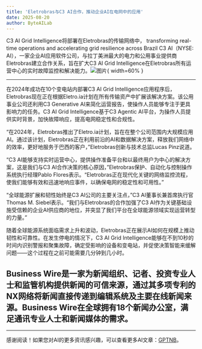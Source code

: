 ```yaml
---
title: 'Eletrobras与C3 AI合作，推动企业AI在电网中的应用'
date: 2025-08-20
author: ByteAILab
---
```


C3 AI Grid Intelligence将部署在Eletrobras的传输网络中， transforming real-time operations and accelerating grid resilience across Brazil
C3 AI（NYSE: AI），一家企业AI应用软件公司，与拉丁美洲最大的电力和公用事业提供商Eletrobras建立合作关系，旨在扩大C3 AI Grid Intelligence在Eletrobras所有运营中心的实时故障监控和解决能力。![图片](https://ai-techpark.com/wp-content/uploads/Eletrobras-Selects.jpg){ width=60% }

---


在2024年成功在10个变电站内部署C3 AI Grid Intelligence应用程序后，Eletrobras现在正在根据Eletro.ia计划在所有传输资产中扩展该解决方案。该公用事业公司还利用C3 Generative AI来简化运营报告，使操作人员能够专注于更具影响力的任务。C3 AI Grid Intelligence基于C3 Agentic AI平台，为操作人员提供实时背景，加快故障响应，提高电网稳定性和合规性。

“在2024年，Eletrobras推出了Eletro.ia计划，旨在在整个公司范围内大规模应用AI。通过该计划，Eletrobras正在利用前沿的AI和数据解决方案，释放我们网络中的效率，更好地服务于巴西的客户，”Eletrobras创新与技术总监Lucas Pinz说道。

“C3 AI能够支持实时运营中心，提供操作准备平台和以最终用户为中心的解决方案，这是我们与C3 AI合作决策的核心原因，”Eletrobras保护、自动化与控制操作系统执行经理Pablo Flores表示。“Eletrobras正在现代化关键的网络监控流程，使我们能够有效和迅速地响应事件，以确保电网的稳定性和可用性。”

“全球能源扩展和韧性始终是C3 AI公司的主要关注点，”C3 AI董事长兼首席执行官Thomas M. Siebel表示。“我们与Eletrobras的合作加强了C3 AI作为关键基础设施受信赖的企业AI供应商的地位，并突显了我们平台在全球能源领域实现运营转型的力量。”

随着全球能源系统面临需求上升和波动，Eletrobras正在展示AI如何在规模上推动韧性和可靠性。在发生停电的情况下，C3 AI Grid Intelligence能够在不到10秒的时间内识别警报和聚集故障，确定受影响的设备和变电站，并促使决策智能来缓解问题——这个过程在之前可能需要几分钟到几小时。

Business Wire是一家为新闻组织、记者、投资专业人士和监管机构提供新闻的可信来源，通过其多项专利的NX网络将新闻直接传递到编辑系统及主要在线新闻来源。Business Wire在全球拥有18个新闻办公室，满足通讯专业人士和新闻媒体的需求。
---
---
感谢阅读！如果您对AI的更多资讯感兴趣，可以查看更多AI文章：[GPTNB](https://gptnb.com)。